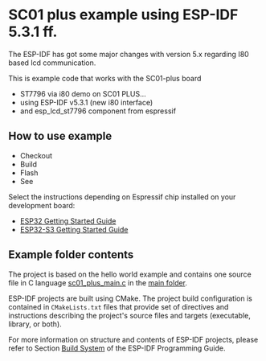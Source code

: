 # SC01 plus example using ESP-IDF 5.3.1 ff.

The ESP-IDF has got some major changes with version 5.x regarding I80 based lcd communication.

This is example code that works with the SC01-plus board

* ST7796 via i80 demo on SC01 PLUS...
* using ESP-IDF v5.3.1 (new i80 interface)
* and esp_lcd_st7796 component from espressif

## How to use example

* Checkout
* Build
* Flash
* See 

Select the instructions depending on Espressif chip installed on your development board:

- [ESP32 Getting Started Guide](https://docs.espressif.com/projects/esp-idf/en/stable/get-started/index.html)
- [ESP32-S3 Getting Started Guide](https://docs.espressif.com/projects/esp-idf/en/latest/esp32s3/get-started/index.html)


## Example folder contents

The project is based on the hello world example and contains one source file in C language
[sc01_plus_main.c](main/sc01_plus_main.c) in the [main folder](main).

ESP-IDF projects are built using CMake.  The project build configuration is contained in `CMakeLists.txt` files that
provide set of directives and instructions describing the project's source files and targets (executable, library, or
both).

For more information on structure and contents of ESP-IDF projects, please refer to Section
[Build System](https://docs.espressif.com/projects/esp-idf/en/latest/esp32/api-guides/build-system.html) of the ESP-IDF
Programming Guide.


